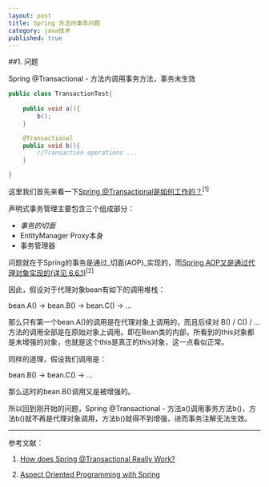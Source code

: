 ```yaml
---
layout: post
title: Spring 方法内事务问题
category: java技术
published: true
---
```



##1. 问题

Spring @Transactional - 方法内调用事务方法，事务未生效

```java
public class TransactionTest{
	
	public void a(){
		b();
	}

	@Transactional
	public void b(){
		//Transaction operations ...
	}

}
```

这里我们首先来看一下[Spring @Transactional是如何工作的？](http://micx.github.io/java%E6%8A%80%E6%9C%AF/2015/02/27/spring-transactional.html)<sup>[1]<sup>
	
声明式事务管理主要包含三个组成部分：

* _事务的切面_
* EntityManager Proxy本身
* 事务管理器

问题就在于Spring的事务是通过_切面(AOP)_实现的，而[Spring AOP又是通过代理对象实现的(详见 6.6.1)](http://docs.spring.io/spring/docs/2.5.x/reference/aop.html)<sup>[2]<sup>

因此，假设对于代理对象bean有如下的调用堆栈： 

bean.A() -> bean.B() -> bean.C() -> ... 

那么只有第一个bean.A()的调用是在代理对象上调用的，而且后续对 B() / C() / ... 方法的调用全部是在原始对象上调用。即在Bean类的内部，所看到的this对象都是未增强的对象，也就是这个this是真正的this对象，这一点看似正常。 

同样的道理，假设我们调用是：

bean.B() -> bean.C() -> ... 

那么这时的bean.B()调用又是被增强的。

所以回到刚开始的问题，Spring @Transactional - 方法a()调用事务方法b()，方法b()就不再是代理对象调用，方法b()就得不到增强，进而事务注解无法生效。

***

参考文献：

1. [How does Spring @Transactional Really Work?](http://www.javacodegeeks.com/2014/06/how-does-spring-transactional-really-work.html)

2. [Aspect Oriented Programming with Spring](http://docs.spring.io/spring/docs/2.5.x/reference/aop.html)